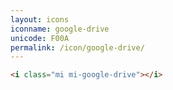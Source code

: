 ```yaml
---
layout: icons
iconname: google-drive
unicode: F00A
permalink: /icon/google-drive/
---
```


``` html
<i class="mi mi-google-drive"></i>
```
